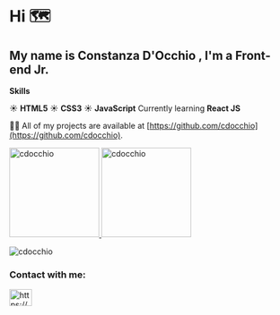 # Hi :world_map:
## My name is Constanza D'Occhio , I'm a Front-end Jr.

**Skills**

:sunny: **HTML5**
:sunny: **CSS3**
:sunny: **JavaScript**
Currently learning **React JS**

👨‍💻 All of my projects are available at [https://github.com/cdocchio](https://github.com/cdocchio).



<a href="https://github.com/cdocchio" >
<img height="160em"  src="https://github-readme-stats.vercel.app/api?username=cdocchio&show_icons=true&bg_color=fff&title_color=DD6387&icon_color=BD93F9&text_color=023047&border_color=fff" alt="cdocchio" />
<img height="160em"  src="https://github-readme-stats.vercel.app/api/top-langs/?username=cdocchio&layout=compact&bg_color=fff&title_color=DD6387&icon_color=BD93F9&text_color=023047&border_color=fff" alt="cdocchio" />
</a>
<p><img align="center" src="https://github-readme-streak-stats.herokuapp.com/?
user=cdocchio&theme=light" alt="cdocchio" /></p>

<h3 align="left">Contact with me:</h3>
<p align="left">
<a href="https://www.linkedin.com/in/constanza-d-occhio/" target="blank"><img align="center" src="https://raw.githubusercontent.com/rahuldkjain/github-profile-readme-generator/master/src/images/icons/Social/linked-in-alt.svg" alt="https://www.linkedin.com/in/constanza-d-occhio/" height="30" width="40" /></a>
</p>
